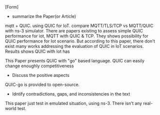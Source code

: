 [Form]

- summarize the Paper(or Article)

mqtt + QUIC. using QUIC for IoT. compare MQTT/TLS/TCP vs MQTT/QUIC with ns-3 simulator. There are papers existing to assess simple QUIC performance for iot, MQTT with QUIC & TCP. They shows possibility for QUIC performance for Iot scenario. But according to this paper, there don't exist many works addressing the evaluation of QUIC in IoT scenarios. Results shows QUIC with Iot has

This Paper presents QUIC with "go" based language. QUIC can easily change enoughly competitiveness

- Discuss the positive aspects

QUIC-go is provided to open-source.

- Idntify contradictions, gaps, and inconsistencies in the text

This paper just test in emulated situation, using ns-3. There isn't any real-world test.
